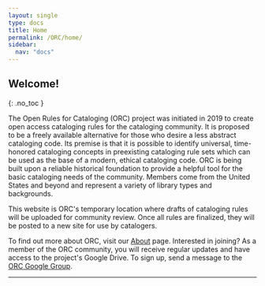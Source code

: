 ```yaml
---
layout: single
type: docs
title: Home
permalink: /ORC/home/
sidebar:
  nav: "docs"
---
```


## Welcome!
{: .no_toc }

The Open Rules for Cataloging (ORC) project was initiated in 2019 to create open access cataloging rules for the cataloging community. It is proposed to be a freely available alternative for those who desire a less abstract cataloging code. Its premise is that it is possible to identify universal, time-honored cataloging concepts in preexisting cataloging rule sets which can be used as the base of a modern, ethical cataloging code. ORC is being built upon a reliable historical foundation to provide a helpful tool for the basic cataloging needs of the community. Members come from the United States and beyond and represent a variety of library types and backgrounds.

This website is ORC's temporary location where drafts of cataloging rules will be uploaded for community review. Once all rules are finalized, they will be posted to a new site for use by catalogers.

To find out more about ORC, visit our [About](/ORC/about/) page. Interested in joining? As a member of the ORC community, you will receive regular updates and have access to the project's Google Drive. To sign up, send a message to the [ORC Google Group](https://groups.google.com/g/openrulesforcataloging).

---